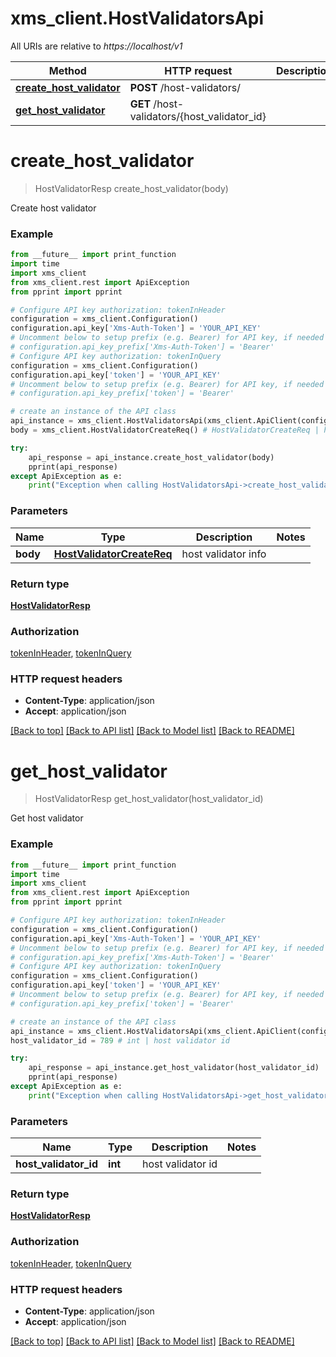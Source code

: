 # xms_client.HostValidatorsApi

All URIs are relative to *https://localhost/v1*

Method | HTTP request | Description
------------- | ------------- | -------------
[**create_host_validator**](HostValidatorsApi.md#create_host_validator) | **POST** /host-validators/ | 
[**get_host_validator**](HostValidatorsApi.md#get_host_validator) | **GET** /host-validators/{host_validator_id} | 


# **create_host_validator**
> HostValidatorResp create_host_validator(body)



Create host validator

### Example
```python
from __future__ import print_function
import time
import xms_client
from xms_client.rest import ApiException
from pprint import pprint

# Configure API key authorization: tokenInHeader
configuration = xms_client.Configuration()
configuration.api_key['Xms-Auth-Token'] = 'YOUR_API_KEY'
# Uncomment below to setup prefix (e.g. Bearer) for API key, if needed
# configuration.api_key_prefix['Xms-Auth-Token'] = 'Bearer'
# Configure API key authorization: tokenInQuery
configuration = xms_client.Configuration()
configuration.api_key['token'] = 'YOUR_API_KEY'
# Uncomment below to setup prefix (e.g. Bearer) for API key, if needed
# configuration.api_key_prefix['token'] = 'Bearer'

# create an instance of the API class
api_instance = xms_client.HostValidatorsApi(xms_client.ApiClient(configuration))
body = xms_client.HostValidatorCreateReq() # HostValidatorCreateReq | host validator info

try:
    api_response = api_instance.create_host_validator(body)
    pprint(api_response)
except ApiException as e:
    print("Exception when calling HostValidatorsApi->create_host_validator: %s\n" % e)
```

### Parameters

Name | Type | Description  | Notes
------------- | ------------- | ------------- | -------------
 **body** | [**HostValidatorCreateReq**](HostValidatorCreateReq.md)| host validator info | 

### Return type

[**HostValidatorResp**](HostValidatorResp.md)

### Authorization

[tokenInHeader](../README.md#tokenInHeader), [tokenInQuery](../README.md#tokenInQuery)

### HTTP request headers

 - **Content-Type**: application/json
 - **Accept**: application/json

[[Back to top]](#) [[Back to API list]](../README.md#documentation-for-api-endpoints) [[Back to Model list]](../README.md#documentation-for-models) [[Back to README]](../README.md)

# **get_host_validator**
> HostValidatorResp get_host_validator(host_validator_id)



Get host validator

### Example
```python
from __future__ import print_function
import time
import xms_client
from xms_client.rest import ApiException
from pprint import pprint

# Configure API key authorization: tokenInHeader
configuration = xms_client.Configuration()
configuration.api_key['Xms-Auth-Token'] = 'YOUR_API_KEY'
# Uncomment below to setup prefix (e.g. Bearer) for API key, if needed
# configuration.api_key_prefix['Xms-Auth-Token'] = 'Bearer'
# Configure API key authorization: tokenInQuery
configuration = xms_client.Configuration()
configuration.api_key['token'] = 'YOUR_API_KEY'
# Uncomment below to setup prefix (e.g. Bearer) for API key, if needed
# configuration.api_key_prefix['token'] = 'Bearer'

# create an instance of the API class
api_instance = xms_client.HostValidatorsApi(xms_client.ApiClient(configuration))
host_validator_id = 789 # int | host validator id

try:
    api_response = api_instance.get_host_validator(host_validator_id)
    pprint(api_response)
except ApiException as e:
    print("Exception when calling HostValidatorsApi->get_host_validator: %s\n" % e)
```

### Parameters

Name | Type | Description  | Notes
------------- | ------------- | ------------- | -------------
 **host_validator_id** | **int**| host validator id | 

### Return type

[**HostValidatorResp**](HostValidatorResp.md)

### Authorization

[tokenInHeader](../README.md#tokenInHeader), [tokenInQuery](../README.md#tokenInQuery)

### HTTP request headers

 - **Content-Type**: application/json
 - **Accept**: application/json

[[Back to top]](#) [[Back to API list]](../README.md#documentation-for-api-endpoints) [[Back to Model list]](../README.md#documentation-for-models) [[Back to README]](../README.md)

